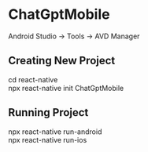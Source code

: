 # ChatGptMobile

Android Studio -> Tools -> AVD Manager <br />

## Creating New Project

cd react-native <br />
npx react-native init ChatGptMobile

## Running Project

npx react-native run-android <br />
npx react-native run-ios
